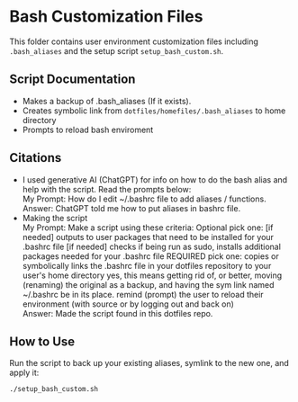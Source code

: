 # Bash Customization Files

This folder contains user environment customization files including `.bash_aliases` and the setup script `setup_bash_custom.sh`.

## Script Documentation
- Makes a backup of .bash_aliases (If it exists).
- Creates symbolic link from `dotfiles/homefiles/.bash_aliases` to home directory
- Prompts to reload bash enviroment

## Citations
- I used generative AI (ChatGPT) for info on how to do the bash alias and help with the script. Read the prompts below: <br>
My Prompt: How do I edit ~/.bashrc file to add aliases / functions. <br>
Answer: ChatGPT told me how to put aliases in bashrc file.
- Making the script <br>
My Prompt: Make a script using these criteria: Optional pick one:
[if needed] outputs to user packages that need to be installed for your .bashrc file
[if needed] checks if being run as sudo, installs additional packages needed for your .bashrc file
REQUIRED pick one:
copies or symbolically links the .bashrc file in your dotfiles repository to your user's home directory
yes, this means getting rid of, or better, moving (renaming) the original as a backup, and having the sym link named ~/.bashrc be in its place. remind (prompt) the user to reload their environment (with source or by logging out and back on) <br>
Answer: Made the script found in this dotfiles repo.

## How to Use
Run the script to back up your existing aliases, symlink to the new one, and apply it:
```bash
./setup_bash_custom.sh
